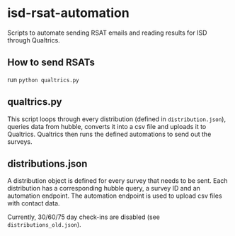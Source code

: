 # isd-rsat-automation
Scripts to automate sending RSAT emails and reading results for ISD through Qualtrics.

## How to send RSATs
run
```python qualtrics.py```


## qualtrics.py
This script loops through every distribution (defined in `distribution.json`), queries data from hubble, converts it into a csv file and uploads it to Qualtrics. Qualtrics then runs the defined automations to send out the surveys.

## distributions.json
A distribution object is defined for every survey that needs to be sent. Each distribution has a corresponding hubble query, a survey ID and an automation endpoint. The automation endpoint is used to upload csv files with contact data.

Currently, 30/60/75 day check-ins are disabled (see `distributions_old.json`). 